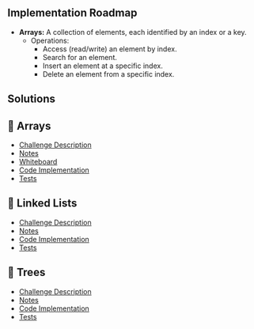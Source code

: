 ## Implementation Roadmap

- **Arrays:** A collection of elements, each identified by an index or a key.
  - Operations:
    - Access (read/write) an element by index.
    - Search for an element.
    - Insert an element at a specific index.
    - Delete an element from a specific index.

<!-- - **Sets:** A collection of distinct elements.
  - Operations:
    - Insert an element.
    - Delete an element.
    - Check if an element is present.
    - Perform set operations (union, intersection, difference). -->

<!-- - **Disjoint Set (Union-Find):** A data structure that keeps track of a set of elements partitioned into disjoint sets.
  - Operations:
    - Create a new set with element x.
    - Merge the sets containing elements x and y.
    - Determine the set to which element x belongs.
    - Path compression and union-by-rank are often used for optimization. -->

<!-- - **Linked Lists:** A sequence of elements where each element points to the next one in the sequence.
  - Operations:
    - Traverse the list.
    - Insert an element at the beginning, end, or a specific position.
    - Delete an element from the beginning, end, or a specific position.
    - Search for an element. -->

<!-- - **Skip List:** A data structure that allows fast search, insertion, and deletion of elements from a sorted sequence.
  - Operations:
    - Find the node with key x.
    - Insert a new node with key x.
    - Remove the node with key x.
    - Perform operations within a specific range efficiently. -->

<!-- - **Stacks:** A Last In, First Out (LIFO) structure where elements are added and removed from the same end.
  - Operations:
    - Push (add) an element onto the stack.
    - Pop (remove) the top element from the stack.
    - Peek (view) the top element without removing it.
    - Check if the stack is empty. -->

<!-- - **Queues:** A First In, First Out (FIFO) structure where elements are added at the rear and removed from the front.
  - Operations:
    - Enqueue (add) an element to the rear.
    - Dequeue (remove) an element from the front.
    - Peek (view) the front element without removing it.
    - Check if the queue is empty. -->

<!-- - **Deque (Double-ended Queue):** A queue where elements can be added or removed from both ends.
  - Operations:
    - Add element x to the front.
    - Add element x to the back.
    - Remove the element from the front.
    - Remove the element from the back.
    - Return the element at the front without removing it.
    - Return the element at the back without removing it. -->

<!-- - **Priority Queue:** An abstract data type similar to a regular queue or stack, but each element has an associated priority.
  - Operations:
    - Add element x to the priority queue.
    - Remove and return the minimum (or maximum) element.
    - Return the minimum (or maximum) element without removing it.
    - Ensure the heap property is maintained after an operation. -->

<!-- - **Trees:**
  - **Binary Trees:** Each node has at most two children.
  - **Binary Search Trees (BST):** A binary tree where the left child is less than or equal to the parent, and the right child is greater.
    - Operations:
      - Traverse the tree (in-order, pre-order, post-order).
      - Search for a specific node.
      - Insert a new node.
      - Delete a node.
      - Find the height or depth of the tree. -->

<!-- - **Trie:** A tree-like structure used to store a dynamic set or associative array where the keys are strings.
  - Operations:
    - Insert a word.
    - Search for a word.
    - Delete a word.
    - Autocomplete suggestions. -->

<!-- - **Hash Tables:** A data structure that implements an associative array abstract data type, where keys are mapped to values.
  - Operations:
    - Insert a key-value pair.
    - Delete a key-value pair.
    - Search for a value given a key.
    - Handle collisions (e.g., using chaining or open addressing). -->

<!-- - **Hash Maps:** Similar to hash tables, providing key-value mappings.
  - Operations:
    - Add a key-value pair to the map.
    - Remove a key-value pair based on the key.
    - Retrieve the value associated with a given key.
    - Manage situations where two keys hash to the same location. -->

<!-- - **Graphs:**
  - **Directed Graphs:** Edges have a direction.
  - **Undirected Graphs:** Edges have no direction.
  - **Weighted Graphs:** Edges have weights.
    - Operations:
      - Traverse the graph (DFS, BFS).
      - Search for a specific node.
      - Insert a new node.
      - Delete a node.
      - Check if there is a path between two nodes. -->

<!-- - **Heaps:**
  - **Min Heap:** The value of each node is less than or equal to the values of its children.
  - **Max Heap:** The value of each node is greater than or equal to the values of its children.
    - Operations:
      - Insert an element.
      - Extract the minimum or maximum element.
      - Peek at the minimum or maximum element without removing it.
      - Heapify: Maintain the heap property. -->

<!-- - **Bloom Filter:** A space-efficient probabilistic data structure used to test whether an element is a member of a set.
  - Operations
    - Add element x to the filter.
    - Check if element x is in the filter (may have false positives).
    - Remove element x from the filter (note: not always supported). -->

<!-- category = data structures or code challenge -->
<!-- ## 🌟 Challenge Example Entry

  - [Challenge Description](./data_structures_and_algorithms/example_catagory/example_challenge/example_challenge_README.md) 
  - [Notes](./notes/example_challenge_notes.md)
  - [Whiteboard](./whiteboards/example_whiteboard.jpeg)
  - [Code Implementation](./data_structures_and_algorithms/example_catagory/example_challenge/example_challenge.py)
  - [Tests](./tests/test_example_challenge.py) -->

## Solutions

## 🌟 Arrays

  - [Challenge Description](./data_structures_and_algorithms/data_structures/array_operations/array_operations_README.md) 
  - [Notes](./notes/array_operations_notes.md)
  - [Whiteboard](./whiteboards/array_operations.jpeg)
  - [Code Implementation](./data_structures_and_algorithms/data_structures/array_operations/array_operations.py)
  - [Tests](./tests/test_array_operations.py)


## 🌟 Linked Lists 

  - [Challenge Description](./data_structures_and_algorithms/data_structures/linked_lists/linked_lists_README.md) 
  - [Notes](./notes/linked_lists_notes.md)
  - [Code Implementation](./data_structures_and_algorithms/data_structures/linked_lists/linked_lists.py)
  - [Tests](./tests/test_linked_lists.py)

## 🌟 Trees

  - [Challenge Description](./data_structures_and_algorithms/data_structures/trees/trees_README.md) 
  - [Notes](./notes/trees_notes.md)
  - [Code Implementation](./data_structures_and_algorithms/data_structures/trees/trees.py)
  - [Tests](./tests/test_trees.py)
